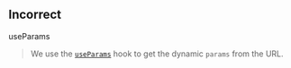 ## Incorrect

useParams

> We use the [`useParams`](https://reactrouter.com/web/api/Hooks/useparams) hook to get the dynamic `params` from the URL.
